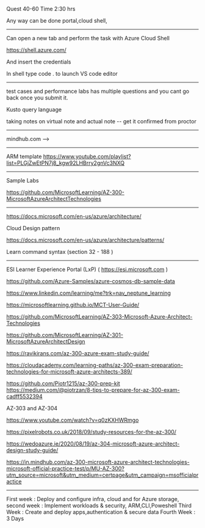 Quest 40-60
Time 2:30 hrs

Any way can be done portal,cloud shell, 




------------------------------------------------------------------------------
Can open a new tab and perform the task with Azure Cloud Shell 

https://shell.azure.com/

And insert the credentials 

In shell type code . to launch VS code editor


-----------------------------------------------------------------------------
test cases and performance labs has multiple questions and you cant go back once you submit it.

Kusto query language

taking notes on virtual note  and  actual note -- get it confirmed from proctor



------------------------------------------------------------------------------
mindhub.com --> 



--------------------------------------
ARM template 
https://www.youtube.com/playlist?list=PLGjZwEtPN7j8_kgw92LHBrry2gnVc3NXQ


---------------------------------------------------------------------------------------

Sample Labs 

https://github.com/MicrosoftLearning/AZ-300-MicrosoftAzureArchitectTechnologies

------------------------------------------------------------------------------------

https://docs.microsoft.com/en-us/azure/architecture/


Cloud Design pattern

https://docs.microsoft.com/en-us/azure/architecture/patterns/


Learn command syntax (section 32 - 188 )


---------------------------------------------------------------------------------

ESI Learner Experience Portal (LxP)  ( https://esi.microsoft.com )

https://github.com/Azure-Samples/azure-cosmos-db-sample-data


https://www.linkedin.com/learning/me?trk=nav_neptune_learning 

https://microsoftlearning.github.io/MCT-User-Guide/

https://github.com/MicrosoftLearning/AZ-303-Microsoft-Azure-Architect-Technologies

https://github.com/MicrosoftLearning/AZ-301-MicrosoftAzureArchitectDesign


https://ravikirans.com/az-300-azure-exam-study-guide/


https://cloudacademy.com/learning-paths/az-300-exam-preparation-technologies-for-microsoft-azure-architects-389/


https://github.com/Piotr1215/az-300-prep-kit
https://medium.com/@piotrzan/8-tips-to-prepare-for-az-300-exam-cadff5532394

AZ-303 and AZ-304

https://www.youtube.com/watch?v=q0zKXHWRmgo

https://pixelrobots.co.uk/2018/09/study-resources-for-the-az-300/


https://wedoazure.ie/2020/08/19/az-304-microsoft-azure-architect-design-study-guide/

https://in.mindhub.com/az-300-microsoft-azure-architect-technologies-microsoft-official-practice-test/p/MU-AZ-300?utm_source=microsoft&utm_medium=certpage&utm_campaign=msofficialpractice

------------------------------------------
First week  : Deploy and configure infra, cloud and for Azure storage, 
second week : Implement workloads & security, ARM,CLI,Poweshell
Third Week  : Create and deploy apps,authentication & secure data
Fourth Week :
3 Days 